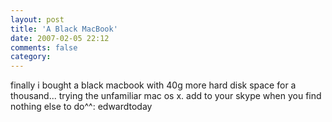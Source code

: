 ```yaml
---
layout: post
title: 'A Black MacBook'
date: 2007-02-05 22:12
comments: false
category: 
---
```

    

finally i bought a black macbook with 40g more hard disk space for a thousand... trying the unfamiliar mac os x. add to your skype when you find nothing else to do^^: edwardtoday
